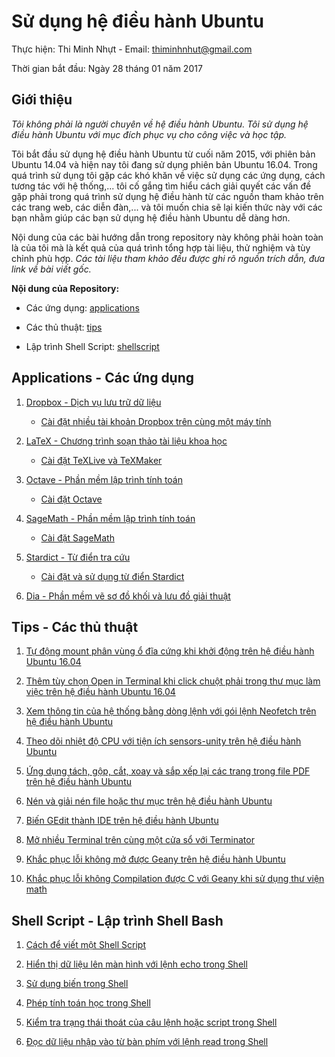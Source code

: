 # Sử dụng hệ điều hành Ubuntu

Thực hiện: Thi Minh Nhựt - Email: thiminhnhut@gmail.com

Thời gian bắt đầu: Ngày 28 tháng 01 năm 2017

## Giới thiệu

*Tôi không phải là người chuyên về hệ điều hành Ubuntu. Tôi sử dụng hệ điều hành Ubuntu 
với mục đích phục vụ cho công việc và học tập.*

Tôi bắt đầu sử dụng hệ điều hành Ubuntu từ cuối năm 2015, với phiên bản Ubuntu 14.04 và hiện nay 
tôi đang sử dụng phiên bản Ubuntu 16.04. Trong quá trình sử dụng tôi gặp các khó khăn về việc 
sử dụng các ứng dụng, cách tương tác với hệ thống,... tôi cố gắng tìm hiểu cách giải quyết 
các vấn đề gặp phải trong quá trình sử dụng hệ điều hành từ các nguồn tham khảo trên 
các trang web, các diễn đàn,... và tôi muốn chia sẽ lại kiến thức này với các bạn 
nhằm giúp các bạn sử dụng hệ điều hành Ubuntu dễ dàng hơn.

Nội dung của các bài hướng dẫn trong repository này không phải hoàn toàn là của tôi mà là kết quả 
của quá trình tổng hợp tài liệu, thử nghiệm và tùy chỉnh phù hợp. *Các tài liệu tham khảo đều được 
ghi rõ nguồn trích dẫn, đưa link về bài viết gốc.*

**Nội dung của Repository:**

* Các ứng dụng: [applications](https://github.com/thiminhnhut/ubuntu/tree/master/application)

* Các thủ thuật: [tips](https://github.com/thiminhnhut/ubuntu/tree/master/tips)

* Lập trình Shell Script: [shellscript](https://github.com/thiminhnhut/ubuntu/tree/master/shellscript)

## Applications - Các ứng dụng

1. [Dropbox - Dịch vụ lưu trữ dữ liệu](https://github.com/thiminhnhut/ubuntu/tree/master/application/dropbox)

	* [Cài đặt nhiều tài khoản Dropbox trên cùng một máy tính](https://github.com/thiminhnhut/ubuntu/blob/master/application/dropbox/caidat-nhieu-taikhoan-dropbox.md)
	
2. [LaTeX - Chương trình soạn thảo tài liệu khoa học](https://github.com/thiminhnhut/ubuntu/tree/master/application/latex)

	* [Cài đặt TeXLive và TeXMaker](https://github.com/thiminhnhut/ubuntu/blob/master/application/latex/caidat-texlive-texmaker.md)
	
3. [Octave - Phần mềm lập trình tính toán](https://github.com/thiminhnhut/ubuntu/tree/master/application/octave)

	* [Cài đặt Octave](https://github.com/thiminhnhut/ubuntu/blob/master/application/octave/caidat-octave.md)
	
4. [SageMath - Phần mềm lập trình tính toán](https://github.com/thiminhnhut/ubuntu/tree/master/application/sagemath)

	* [Cài đặt SageMath](https://github.com/thiminhnhut/ubuntu/blob/master/application/sagemath/caidat-sagemath.md)
	
5. [Stardict - Từ điển tra cứu](https://github.com/thiminhnhut/ubuntu/tree/master/application/stardict)

	* [Cài đặt và sử dụng từ điển Stardict](https://github.com/thiminhnhut/ubuntu/blob/master/application/stardict/caidat-stardict.md)
	
6. [Dia - Phần mềm vẽ sơ đồ khối và lưu đồ giải thuật](https://github.com/thiminhnhut/ubuntu/blob/b14c956753351d4262380309f8c33c63c69305ed/application/dia/dia.md)

## Tips - Các thủ thuật
	
1. [Tự động mount phân vùng ổ đĩa cứng khi khởi động trên hệ điều hành Ubuntu 16.04](https://github.com/thiminhnhut/ubuntu/blob/master/tips/auto-mount-harddrive-startup/auto-mount-harddrive-startup.md)

2. [Thêm tùy chọn Open in Terminal khi click chuột phải trong thư mục làm việc trên hệ điều hành Ubuntu 16.04](https://github.com/thiminhnhut/ubuntu/blob/master/tips/open-terminal-here/open-terminal-here.md)

3. [Xem thông tin của hệ thống bằng dòng lệnh với gói lệnh Neofetch trên hệ điều hành Ubuntu](https://github.com/thiminhnhut/ubuntu/blob/master/tips/temperature-cpu/temperature-cpu.md)

4. [Theo dõi nhiệt độ CPU với tiện ích sensors-unity trên hệ điều hành Ubuntu](https://github.com/thiminhnhut/ubuntu/blob/master/tips/temperature-cpu/temperature-cpu.md)

5. [Ứng dụng tách, gộp, cắt, xoay và sắp xếp lại các trang trong file PDF trên hệ điều hành Ubuntu](https://github.com/thiminhnhut/ubuntu/blob/master/tips/pdf-shuffler/pdf-shuffler.md)

6. [Nén và giải nén file hoặc thư mục trên hệ điều hành Ubuntu](https://github.com/thiminhnhut/ubuntu/blob/master/tips/archives/archives.md)

7. [Biến GEdit thành IDE trên hệ điều hành Ubuntu](https://github.com/thiminhnhut/ubuntu/blob/master/tips/plugins-gedit/plugins-gedit-on-ubuntu.md)

8. [Mở nhiều Terminal trên cùng một cửa sổ với Terminator](https://github.com/thiminhnhut/ubuntu/blob/cfcf9efa67a428ce8c8034808273a597fa8f18bc/tips/terminator/terminator.md)

9. [Khắc phục lỗi không mở được Geany trên hệ điều hành Ubuntu](https://github.com/thiminhnhut/ubuntu/blob/master/tips/geany/geany-error.md)

10. [Khắc phục lỗi không Compilation được C với Geany khi sử dụng thư viện math](https://github.com/thiminhnhut/ubuntu/blob/master/tips/geany/compilation-c.md)

## Shell Script - Lập trình Shell Bash

1. [Cách để viết một Shell Script](https://github.com/thiminhnhut/ubuntu/blob/master/shellscript/tutorials/write-shellscript.md)

2. [Hiển thị dữ liệu lên màn hình với lệnh echo trong Shell](https://github.com/thiminhnhut/ubuntu/blob/master/shellscript/tutorials/echo-in-shell.md)

3. [Sử dụng biến trong Shell](https://github.com/thiminhnhut/ubuntu/blob/master/shellscript/tutorials/variables-in-shell.md)

4. [Phép tính toán học trong Shell](https://github.com/thiminhnhut/ubuntu/blob/master/shellscript/tutorials/arithmetic-in-shell.md)

5. [Kiểm tra trạng thái thoát của câu lệnh hoặc script trong Shell](https://github.com/thiminhnhut/ubuntu/blob/master/shellscript/tutorials/exit-status-in-shell.md)

6. [Đọc dữ liệu nhập vào từ bàn phím với lệnh read trong Shell](https://github.com/thiminhnhut/ubuntu/blob/master/shellscript/tutorials/read-in-shell.md)
